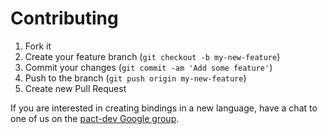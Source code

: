 # Contributing

1. Fork it
2. Create your feature branch (`git checkout -b my-new-feature`)
3. Commit your changes (`git commit -am 'Add some feature'`)
4. Push to the branch (`git push origin my-new-feature`)
5. Create new Pull Request

If you are interested in creating bindings in a new language, have a chat to one of us on the [pact-dev Google group][pact-dev].

[pact-dev]: https://groups.google.com/forum/#!forum/pact-dev
